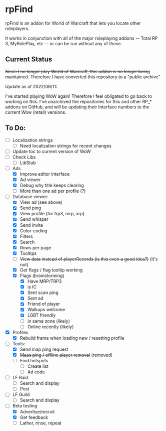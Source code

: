# rpFind

rpFind is an addon for World of Warcraft that lets you locate other roleplayers.

It works in conjunction with all of the major roleplaying addons -- 
Total RP 3, MyRolePlay, etc --
or can be run without any of those.

## Current Status

~~Since I no longer play World of Warcraft, this addon is no longer being maintained.~~
~~Therefore I have converted this repository to a "public archive"~~

Update as of 2022/09/11:

I've started playing WoW again! Therefore I feel obligated to go back to working on this.
I've unarchived the repositories for this and other RP\_\* addons on GitHub, and will be
updating their Interface numbers to the current Wow (retail) versions.

## To Do:

- [ ] Localization strings
  - [ ] Need localization strings for recent changes
- [ ] Update toc to current version of WoW
- [ ] Check Libs
  - [ ] LibStub
- [ ] Ads
  - [x] Improve editor interface
  - [x] Ad viewer
  - [x] Debug why title keeps clearing
  - [ ] More than one ad per profile (?)
- [ ] Database viewer:
  - [x] View ad (see above)
  - [x] Send ping
  - [x] View profile (for trp3, mrp, xrp)
  - [x] Send whisper
  - [x] Send invite
  - [x] Color-coding
  - [x] Filters
  - [x] Search
  - [x] Rows per page
  - [x] Tooltips
  - [ ] ~~View data instead of playerRecords (is this even a good idea?)~~ (it's not)
  - [x] Get flags / flag tooltip working
  - [x] Flags (brainstorming)
    - [x] Have MRP/TRP3
    - [x] is IC
    - [x] Sent scan ping
    - [x] Sent ad
    - [x] Friend of player
    - [x] Walkups welcome
    - [x] LGBT friendly
    - [ ] in same zone (likely)
    - [ ] Online recently (likely)
- [x] Profiles
  - [x] Rebuild frame when loading new / resetting profile
- [ ] Tools:
  - [x] Send map ping request
  - [x] ~~Mass ping / offline player removal~~ (removed)
  - [ ] Find hotspots
    - [ ] Create list
    - [ ] Ad code
- [ ] LF Raid
  - [ ] Search and display
  - [ ] Post
- [ ] LF Guild
  - [ ] Search and display
- [ ] Beta testing
  - [x] Advertise/recruit
  - [x] Get feedback
  - [ ] Lather, rinse, repeat
